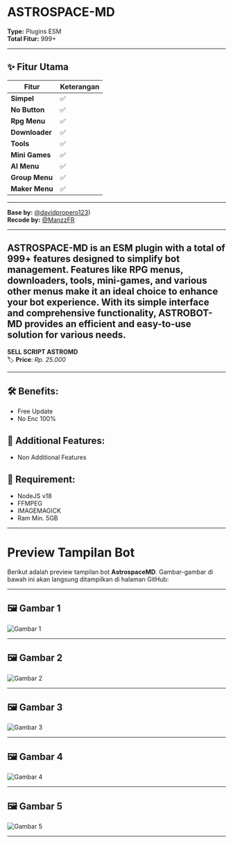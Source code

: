 # ASTROSPACE-MD

**Type:** Plugins ESM  
**Total Fitur:** 999+  

---

## ✨ Fitur Utama  
| **Fitur**       | **Keterangan** |
|------------------|----------------|
| **Simpel**      | ✅              |
| **No Button**   | ✅              |
| **Rpg Menu**    | ✅              |
| **Downloader**  | ✅              |
| **Tools**       | ✅              |
| **Mini Games**  | ✅              |
| **AI Menu**     | ✅              |
| **Group Menu**  | ✅              |
| **Maker Menu**  | ✅              |

---

**Base by:** [@davidpropero123](https://github.com/davidprospero123))  
**Recode by:** [@ManzzFR](https://github.com/ManzzFR)  

---

**ASTROSPACE-MD** is an ESM plugin with a total of 999+ features designed to simplify bot management. Features like RPG menus, downloaders, tools, mini-games, and various other menus make it an ideal choice to enhance your bot experience. With its simple interface and comprehensive functionality, ASTROBOT-MD provides an efficient and easy-to-use solution for various needs.
---------

**SELL SCRIPT ASTROMD**  
🏷️ **Price**: *Rp. 25.000*

---

## 🛠️ **Benefits**:
- Free Update
- No Enc 100%

## 🔧 **Additional Features**:
- Non Additional Features

## 📝 **Requirement**:
- NodeJS v18
- FFMPEG
- IMAGEMAGICK
- Ram Min. 5GB

---
# Preview Tampilan Bot

Berikut adalah preview tampilan bot **AstrospaceMD**. Gambar-gambar di bawah ini akan langsung ditampilkan di halaman GitHub:

---

## 🖼️ **Gambar 1**  
![Gambar 1](https://files.catbox.moe/sa8sme.png)

---

## 🖼️ **Gambar 2**  
![Gambar 2](https://files.catbox.moe/e2wvyo.png)

---

## 🖼️ **Gambar 3**  
![Gambar 3](https://link.to/your-image3.jpg)

---

## 🖼️ **Gambar 4**  
![Gambar 4](https://link.to/your-image4.jpg)

---

## 🖼️ **Gambar 5**  
![Gambar 5](https://link.to/your-image5.jpg)

---
